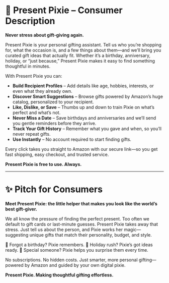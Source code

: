 # 🎁 Present Pixie – Consumer Description

**Never stress about gift-giving again.**

Present Pixie is your personal gifting assistant. Tell us who you’re shopping for, what the occasion is, and a few things about them—and we’ll bring you curated gift ideas that actually fit. Whether it’s a birthday, anniversary, holiday, or “just because,” Present Pixie makes it easy to find something thoughtful in minutes.

With Present Pixie you can:

* **Build Recipient Profiles** – Add details like age, hobbies, interests, or even what they already own.
* **Discover Smart Suggestions** – Browse gifts powered by Amazon’s huge catalog, personalized to your recipient.
* **Like, Dislike, or Save** – Thumbs up and down to train Pixie on what’s perfect and what’s not.
* **Never Miss a Date** – Save birthdays and anniversaries and we’ll send you gentle reminders before they arrive.
* **Track Your Gift History** – Remember what you gave and when, so you’ll never repeat gifts.
* **Use Instantly** – No account required to start finding gifts.

Every click takes you straight to Amazon with our secure link—so you get fast shipping, easy checkout, and trusted service.

**Present Pixie is free to use. Always.**

---

# ✨ Pitch for Consumers

**Meet Present Pixie: the little helper that makes you look like the world’s best gift-giver.**

We all know the pressure of finding the perfect present. Too often we default to gift cards or last-minute guesses. Present Pixie takes away that stress. Just tell us about the person, and Pixie works her magic—suggesting unique gifts that match their personality, budget, and style.

🎂 Forgot a birthday? Pixie remembers.
🎄 Holiday rush? Pixie’s got ideas ready.
💝 Special someone? Pixie helps you surprise them every time.

No subscriptions. No hidden costs. Just smarter, more personal gifting—powered by Amazon and guided by your own digital pixie.

**Present Pixie. Making thoughtful gifting effortless.**
